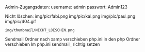 Admin-Zugangsdaten: 
    username: admin
    passwort: Admin123

Nicht löschen:
    img/pic/fabi.png
    img/pic/kai.png
    img/pic/paul.png
    img/pic/404.gif

    img/thumbnail/NICHT_LOESCHEN.png

Sendmail Ordner nach xamp verschieben
php.ini in den php Ordner verschieben
Im php.ini sendmail_ richtig setzen